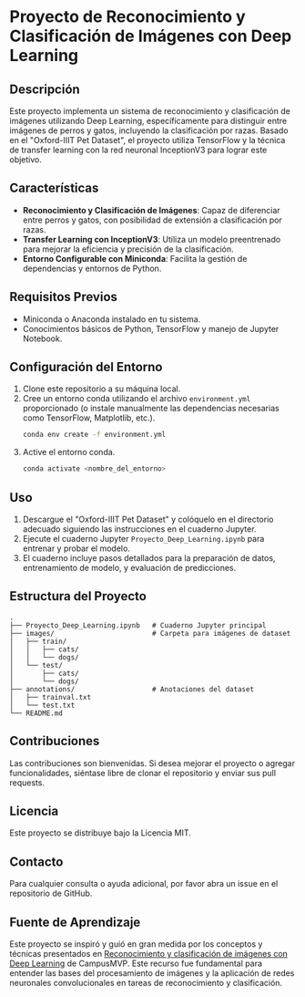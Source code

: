 # Proyecto de Reconocimiento y Clasificación de Imágenes con Deep Learning

## Descripción
Este proyecto implementa un sistema de reconocimiento y clasificación de imágenes utilizando Deep Learning, específicamente para distinguir entre imágenes de perros y gatos, incluyendo la clasificación por razas. Basado en el "Oxford-IIIT Pet Dataset", el proyecto utiliza TensorFlow y la técnica de transfer learning con la red neuronal InceptionV3 para lograr este objetivo.

## Características
- **Reconocimiento y Clasificación de Imágenes**: Capaz de diferenciar entre perros y gatos, con posibilidad de extensión a clasificación por razas.
- **Transfer Learning con InceptionV3**: Utiliza un modelo preentrenado para mejorar la eficiencia y precisión de la clasificación.
- **Entorno Configurable con Miniconda**: Facilita la gestión de dependencias y entornos de Python.

## Requisitos Previos
- Miniconda o Anaconda instalado en tu sistema.
- Conocimientos básicos de Python, TensorFlow y manejo de Jupyter Notebook.

## Configuración del Entorno
1. Clone este repositorio a su máquina local.
2. Cree un entorno conda utilizando el archivo `environment.yml` proporcionado (o instale manualmente las dependencias necesarias como TensorFlow, Matplotlib, etc.).
    ```bash
    conda env create -f environment.yml
    ```
3. Active el entorno conda.
    ```bash
    conda activate <nombre_del_entorno>
    ```

## Uso
1. Descargue el "Oxford-IIIT Pet Dataset" y colóquelo en el directorio adecuado siguiendo las instrucciones en el cuaderno Jupyter.
2. Ejecute el cuaderno Jupyter `Proyecto_Deep_Learning.ipynb` para entrenar y probar el modelo.
3. El cuaderno incluye pasos detallados para la preparación de datos, entrenamiento de modelo, y evaluación de predicciones.

## Estructura del Proyecto
```
.
├── Proyecto_Deep_Learning.ipynb   # Cuaderno Jupyter principal
├── images/                        # Carpeta para imágenes de dataset
│   ├── train/
│   │   ├── cats/
│   │   └── dogs/
│   └── test/
│       ├── cats/
│       └── dogs/
├── annotations/                   # Anotaciones del dataset
│   ├── trainval.txt
│   └── test.txt
└── README.md
```

## Contribuciones
Las contribuciones son bienvenidas. Si desea mejorar el proyecto o agregar funcionalidades, siéntase libre de clonar el repositorio y enviar sus pull requests.

## Licencia
Este proyecto se distribuye bajo la Licencia MIT.

## Contacto
Para cualquier consulta o ayuda adicional, por favor abra un issue en el repositorio de GitHub.

## Fuente de Aprendizaje
Este proyecto se inspiró y guió en gran medida por los conceptos y técnicas presentados en [Reconocimiento y clasificación de imágenes con Deep Learning](https://www.campusmvp.es/recursos/post/reconocimiento-y-clasificacion-de-imagenes-con-deep-learning.aspx) de CampusMVP. Este recurso fue fundamental para entender las bases del procesamiento de imágenes y la aplicación de redes neuronales convolucionales en tareas de reconocimiento y clasificación.
